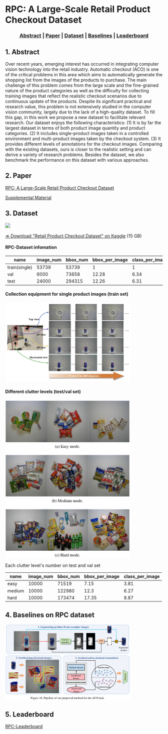 # RPC: A Large-Scale Retail Product Checkout Dataset

<div align="center">

 ### [Abstract](#1-abstract) | [Paper](#2-paper) | [Dataset](#3-Dataset) | [Baselines](#4-baselines-on-rpc-dataset) | [Leaderboard](#5-Leaderboard) 
</div>

## 1. Abstract
Over recent years, emerging interest has occurred in integrating computer vision technology into the retail industry. Automatic checkout (ACO) is one of the critical problems in this area which aims to automatically generate the shopping list from the images of the products to purchase. The main challenge of this problem comes from the large scale and the fine-grained nature of the product categories as well as the difficulty for collecting training images that reflect the realistic checkout scenarios due to continuous update of the products. Despite its significant practical and research value, this problem is not extensively studied in the computer vision community, largely due to the lack of a high-quality dataset. To fill this gap, in this work we propose a new dataset to facilitate relevant research. Our dataset enjoys the following characteristics: (1) It is by far the largest dataset in terms of both product image quantity and product categories. (2) It includes single-product images taken in a controlled environment and multi-product images taken by the checkout system. (3) It provides different levels of annotations for the checkout images. Comparing with the existing datasets, ours is closer to the realistic setting and can derive a variety of research problems. Besides the dataset, we also benchmark the performance on this dataset with various approaches.

## 2. Paper
[RPC: A Large-Scale Retail Product Checkout Dataset]()

[Supplemental Material]()


## 3. Dataset
[![](https://licensebuttons.net/l/by-nc-sa/4.0/88x31.png)](https://creativecommons.org/licenses/by-nc-sa/4.0/)

[=> Download "Retail Product Checkout Dataset" on Kaggle](https://www.kaggle.com/diyer22/retail-product-checkout-dataset)
(15 GB)

#### RPC-Dataset infomation 

| name | image_num | bbox_num | bbox_per_image | class_per_image |
| --- | --- | --- | --- | --- |
| train(single) | 53739 | 53739 | 1 | 1 |
| val | 6000 | 73658 | 12.28 | 6.34 |
| test | 24000 | 294315 | 12.26 | 6.31 |


#### Collection equipment for single product images (train set)

![](imgs/single.png)

#### Different clutter levels (test/val set)
![](imgs/test.png)

Each clutter level's number on test and val set

| name | image_num | bbox_num | bbox_per_image | class_per_image |
| --- | --- | --- | --- | --- |
| easy | 10000 | 71519 | 7.15 | 3.81 |
| medium | 10000 | 122980 | 12.3 | 6.27 |
| hard | 10000 | 173474 | 17.35 | 8.87 |


## 4. Baselines on RPC dataset
![](imgs/pipeline.png)

## 5. Leaderboard
[RPC-Leaderboard](https://github.com/RPC-Dataset/RPC-Leaderboard)



<style>

img{
    max-width:400px;
}
</style>


